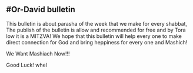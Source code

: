 #Or-David bulletin
-------------------
This bulletin is about parasha of the week that we make for every shabbat,
The publish of the bulletin is allow and recommended for free and by Tora low it is a MITZVA!
We hope that this bulletin will help every one to make direct connection for God and bring heppiness for every one and Mashich!

We Want Mashiach Now!!!

Good Luck! 
whel
